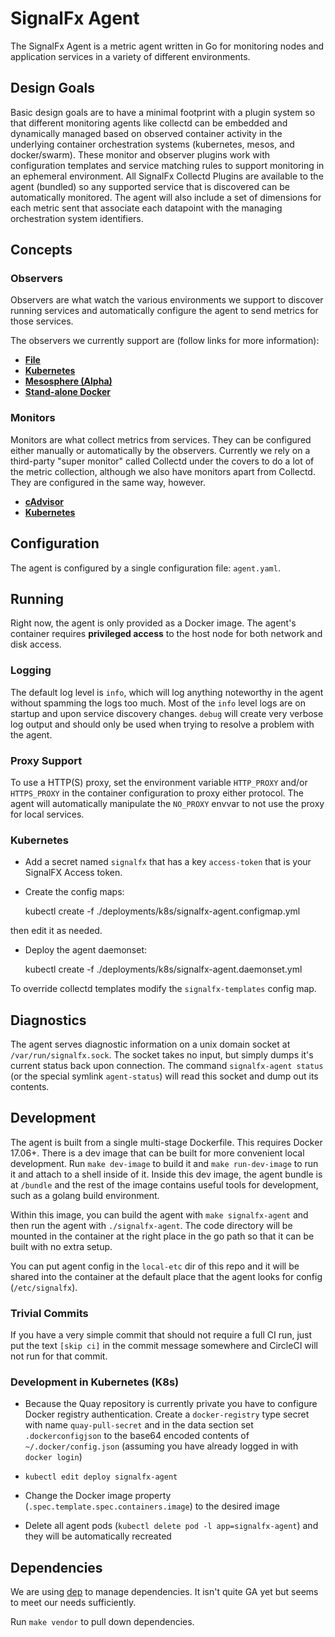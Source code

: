 # SignalFx Agent

The SignalFx Agent is a metric agent written in Go for monitoring nodes and
application services in a variety of different environments.

## Design Goals
Basic design goals are to have a minimal footprint with a plugin system so that
different monitoring agents like collectd can be embedded and dynamically
managed based on observed container activity in the underlying container
orchestration systems (kubernetes, mesos, and docker/swarm). These monitor and
observer plugins work with configuration templates and service matching rules
to support monitoring in an ephemeral environment. All SignalFx Collectd
Plugins are available to the agent (bundled) so any supported service that is
discovered can be automatically monitored. The agent will also include a set of
dimensions for each metric sent that associate each datapoint with the managing
orchestration system identifiers.

## Concepts

### Observers

Observers are what watch the various environments we support to discover running
services and automatically configure the agent to send metrics for those
services.

The observers we currently support are (follow links for more information):

 - **[File](./plugins/observers/file/file.go)**
 - **[Kubernetes](./plugins/observers/kubernetes/kubernetes.go)**
 - **[Mesosphere (Alpha)](./plugins/observers/mesosphere/mesosphere.go)**
 - **[Stand-alone Docker](./plugins/observers/docker/docker.go)**

### Monitors

Monitors are what collect metrics from services.  They can be configured either
manually or automatically by the observers.  Currently we rely on a
third-party "super monitor" called Collectd under the covers to do a lot of the
metric collection, although we also have monitors apart from Collectd.  They
are configured in the same way, however.

 - **[cAdvisor](./plugins/monitors/cadvisor/cadvisor.go)**
 - **[Kubernetes](./plugins/monitors/kubernetes/plugin.go)**


## Configuration

The agent is configured by a single configuration file: `agent.yaml`.

## Running

Right now, the agent is only provided as a Docker image. The agent's container
requires **privileged access** to the host node for both network and disk access.

### Logging
The default log level is `info`, which will log anything noteworthy in the
agent without spamming the logs too much.  Most of the `info` level logs are on
startup and upon service discovery changes.  `debug` will create very verbose
log output and should only be used when trying to resolve a problem with the
agent.

### Proxy Support

To use a HTTP(S) proxy, set the environment variable `HTTP_PROXY` and/or
`HTTPS_PROXY` in the container configuration to proxy either protocol.  The
agent will automatically manipulate the `NO_PROXY` envvar to not use the proxy
for local services.

### Kubernetes

* Add a secret named `signalfx` that has a key `access-token` that is your SignalFX Access token.

* Create the config maps:

	kubectl create -f ./deployments/k8s/signalfx-agent.configmap.yml

 then edit it as needed.

* Deploy the agent daemonset:

    kubectl create -f ./deployments/k8s/signalfx-agent.daemonset.yml

To override collectd templates modify the `signalfx-templates` config map.


## Diagnostics
The agent serves diagnostic information on a unix domain socket at
`/var/run/signalfx.sock`.  The socket takes no input, but simply dumps it's
current status back upon connection.  The command `signalfx-agent status` (or
the special symlink `agent-status`) will read this socket and dump out its
contents.

## Development

The agent is built from a single multi-stage Dockerfile. This requires Docker
17.06+.  There is a dev image that can be built for more convenient local
development. Run `make dev-image` to build it and `make run-dev-image` to run
it and attach to a shell inside of it.  Inside this dev image, the agent bundle
is at `/bundle` and the rest of the image contains useful tools for
development, such as a golang build environment.

Within this image, you can build the agent with `make signalfx-agent` and then
run the agent with `./signalfx-agent`.  The code directory will be mounted in
the container at the right place in the go path so that it can be built with no
extra setup.

You can put agent config in the `local-etc` dir of this repo and it will be
shared into the container at the default place that the agent looks for config
(`/etc/signalfx`).

### Trivial Commits
If you have a very simple commit that should not require a full CI run, just
put the text `[skip ci]` in the commit message somewhere and CircleCI will not
run for that commit.

### Development in Kubernetes (K8s)

* Because the Quay repository is currently private you have to configure Docker registry authentication. Create a `docker-registry` type secret with name `quay-pull-secret` and in the data section set `.dockerconfigjson` to the base64 encoded contents of `~/.docker/config.json` (assuming you have already logged in with `docker login`)

* `kubectl edit deploy signalfx-agent`
* Change the Docker image property (`.spec.template.spec.containers.image`) to the desired image
* Delete all agent pods (`kubectl delete pod -l app=signalfx-agent`) and they will be automatically recreated


## Dependencies

We are using [dep](https://github.com/golang/dep) to manage dependencies.  It
isn't quite GA yet but seems to meet our needs sufficiently.

Run `make vendor` to pull down dependencies.

